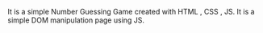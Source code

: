 It is a simple Number Guessing Game created with HTML , CSS , JS. It is a simple DOM manipulation page using JS.
